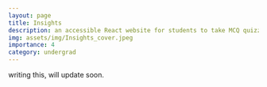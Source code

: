 ```yaml
---
layout: page
title: Insights
description: an accessible React website for students to take MCQ quizzes (currently incomplete)
img: assets/img/Insights_cover.jpeg
importance: 4
category: undergrad
---
```


writing this, will update soon.